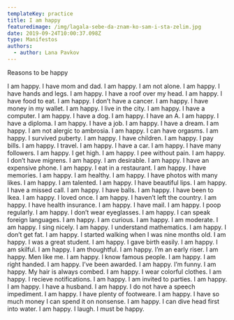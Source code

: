 ```yaml
---
templateKey: practice
title: I am happy
featuredimage: /img/lagala-sebe-da-znam-ko-sam-i-sta-zelim.jpg
date: 2019-09-24T10:00:37.098Z
type: Manifestos
authors:
  - author: Lana Pavkov
---
```

Reasons to be happy

I am happy. I have mom and dad. I am happy. I am not alone. I am happy. I have hands and legs. I am happy. I have a roof over my head. I am happy. I have food to eat. I am happy. I don’t have a cancer. I am happy. I have money in my wallet. I am happy. I live in the city. I am happy. I have a computer. I am happy. I have a dog. I am happy. I have an A. I am happy. I have a diploma. I am happy. I have a job. I am happy. I have a dream. I am happy. I am not alergic to ambrosia. I am happy. I can have orgasms. I am happy. I survived puberty. I am happy. I have children. I am happy. I pay bills. I am happy. I travel. I am happy. I have a car. I am happy. I have many followers. I am happy. I get high. I am happy. I pee without pain. I am happy. I don’t have migrens. I am happy. I am desirable. I am happy. I have an expensive phone. I am happy. I eat in a restaurant. I am happy. I have memories. I am happy. I am healthy. I am happy. I have photos with many likes. I am happy. I am talented. I am happy. I have beautiful lips. I am happy. I have a missed call. I am happy. I have balls. I am happy. I have been to Ikea. I am happy. I loved once. I am happy. I haven’t left the country. I am happy. I have health insurance. I am happy. I have mail. I am happy. I poop regularly. I am happy. I don’t wear eyeglasses. I am happy.  I can speak foreign languages. I am happy. I am curious. I am happy. I am moderate. I am happy. I sing nicely. I am happy. I understand mathematics. I am happy. I don’t get fat. I am happy. I started walking when I was nine months old. I am happy. I was a great student. I am happy. I gave birth easily. I am happy. I am skilful. I am happy. I am thoughtful. I am happy. I’m an early riser. I am happy. Men like me. I am happy. I know famous people. I am happy. I am right handed. I am happy.  I’ve been awarded. I am happy. I’m funny. I am happy. My hair is always combed. I am happy. I wear colorful clothes. I am happy. I recieve notifications. I am happy. I am invited to parties. I am happy. I am happy. I have a husband. I am happy. I do not have a speech impediment. I am happy. I have plenty of footweare. I am happy. I have so much money I can spend it on nonsense. I am happy.  I can dive head first into water. I am happy. I laugh. I must be happy.
